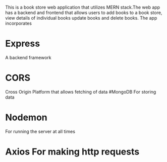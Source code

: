 This is a book store web application that utilizes MERN stack.The web app has a backend and frontend that allows users to add books to a book store, view details of individual books update books and delete books.
The app incorporates
# Express 
A backend framework
# CORS
Cross Origin Platform that allows fetching of data 
#MongoDB 
For storing data
# Nodemon
For running the server at all times
# Axios For making http requests
